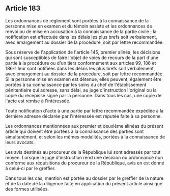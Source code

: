 Article 183
----
Les ordonnances de règlement sont portées à la connaissance de la personne mise
en examen et du témoin assisté et les ordonnances de renvoi ou de mise en
accusation à la connaissance de la partie civile ; la notification est effectuée
dans les délais les plus brefs soit verbalement, avec émargement au dossier de
la procédure, soit par lettre recommandée.

Sous réserve de l'application de l'article 145, premier alinéa, les décisions
qui sont susceptibles de faire l'objet de voies de recours de la part d'une
partie à la procédure ou d'un tiers conformément aux articles 99, 186 et 186-1
leur sont notifiées dans les délais les plus brefs soit verbalement, avec
émargement au dossier de la procédure, soit par lettre recommandée. Si la
personne mise en examen est détenue, elles peuvent, également être portées à sa
connaissance par les soins du chef de l'établissement pénitentiaire qui adresse,
sans délai, au juge d'instruction l'original ou la copie du récépissé signé par
la personne. Dans tous les cas, une copie de l'acte est remise à l'intéressée.

Toute notification d'acte à une partie par lettre recommandée expédiée à la
dernière adresse déclarée par l'intéressée est réputée faite à sa personne.

Les ordonnances mentionnées aux premier et deuxième alinéas du présent article
qui doivent être portées à la connaissance des parties sont simultanément, et
selon les mêmes modalités, portées à la connaissance de leurs avocats.

Les avis destinés au procureur de la République lui sont adressés par tout
moyen. Lorsque le juge d'instruction rend une décision ou ordonnance non
conforme aux réquisitions du procureur de la République, avis en est donné à
celui-ci par le greffier.

Dans tous les cas, mention est portée au dossier par le greffier de la nature et
de la date de la diligence faite en application du présent article ainsi que des
formes utilisées.
